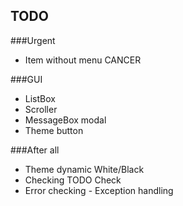 TODO
----

###Urgent
- Item without menu CANCER

###GUI
- ListBox
- Scroller
- MessageBox modal
- Theme button

###After all
- Theme dynamic White/Black
- Checking TODO Check
- Error checking - Exception handling
